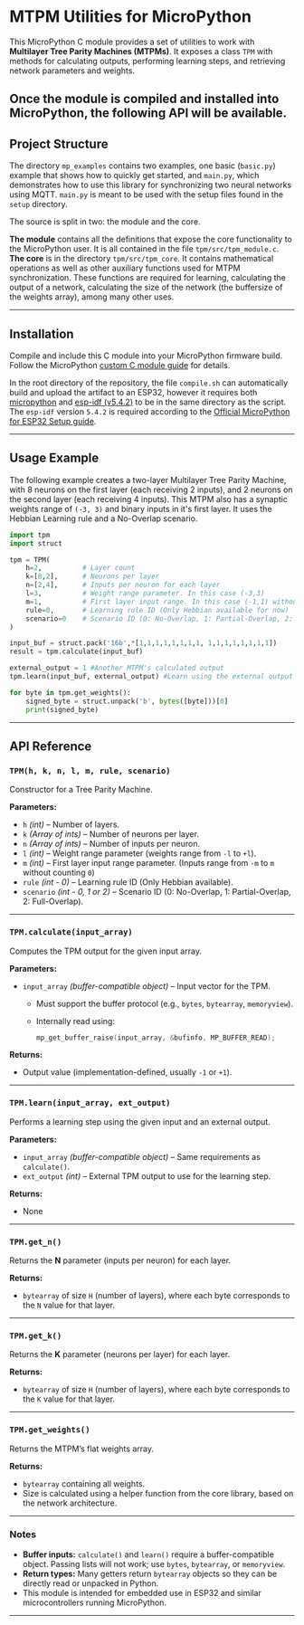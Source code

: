 # MTPM Utilities for MicroPython

This MicroPython C module provides a set of utilities to work with **Multilayer Tree Parity Machines (MTPMs)**.
It exposes a class `TPM` with methods for calculating outputs, performing learning steps, and retrieving network parameters and weights.

Once the module is compiled and installed into MicroPython, the following API will be available.
---

## Project Structure

The directory `mp_examples` contains two examples, one basic (`basic.py`) example that shows how to quickly get started, and `main.py`, which demonstrates how to use this library for synchronizing two neural networks using MQTT. `main.py` is meant to be used with the setup files found in the `setup` directory.

The source is split in two: the module and the core. 

**The module** contains all the definitions that expose the core functionality to the MicroPython user. It is all contained in the file `tpm/src/tpm_module.c`. **The core** is in the directory `tpm/src/tpm_core`. It contains mathematical operations as well as other auxiliary functions used for MTPM synchronization. These functions are required for learning, calculating the output of a network, calculating the size of the network (the buffersize of the weights array), among many other uses.  

---

## Installation

Compile and include this C module into your MicroPython firmware build.
Follow the MicroPython [custom C module guide](https://docs.micropython.org/en/latest/develop/cmodules.html) for details.

In the root directory of the repository, the file `compile.sh` can automatically build and upload the artifact to an ESP32, however it requires both [micropython](https://github.com/micropython/micropython) and [esp-idf (v5.4.2)](https://github.com/espressif/esp-idf/tree/v5.4.2) to be in the same directory as the script. The `esp-idf` version `5.4.2` is required according to the [Official MicroPython for ESP32 Setup guide](https://github.com/micropython/micropython/tree/master/ports/esp32).

---

## Usage Example

The following example creates a two-layer Multilayer Tree Parity Machine, with 8 neurons on the first layer (each receiving 2 inputs), and 2 neurons on the second layer (each receiving 4 inputs). This MTPM also has a synaptic weights range of `(-3, 3)` and binary inputs in it's first layer. It uses the Hebbian Learning rule and a No-Overlap scenario.

```python
import tpm
import struct

tpm = TPM(
    h=2,          # Layer count
    k=[8,2],      # Neurons per layer
    n=[2,4],      # Inputs per neuron for each layer
    l=3,          # Weight range parameter. In this case (-3,3)
    m=1,          # First layer input range. In this case (-1,1) without counting zero.
    rule=0,       # Learning rule ID (Only Hebbian available for now)
    scenario=0    # Scenario ID (0: No-Overlap, 1: Partial-Overlap, 2: Full-Overlap)
)

input_buf = struct.pack('16b',*[1,1,1,1,1,1,1,1, 1,1,1,1,1,1,1,1])
result = tpm.calculate(input_buf)

external_output = 1 #Another MTPM's calculated output
tpm.learn(input_buf, external_output) #Learn using the external output and the last calculated output in the buffer.

for byte in tpm.get_weights():
    signed_byte = struct.unpack('b', bytes([byte]))[0]
    print(signed_byte)
```

---

## API Reference

### **`TPM(h, k, n, l, m, rule, scenario)`**

Constructor for a Tree Parity Machine.

**Parameters:**

* `h` *(int)* – Number of layers.
* `k` *(Array of ints)* – Number of neurons per layer.
* `n` *(Array of ints)* – Number of inputs per neuron.
* `l` *(int)* – Weight range parameter (weights range from `-l` to `+l`).
* `m` *(int)* –  First layer input range parameter. (Inputs range from `-m` to `m` without counting `0`)
* `rule` *(int - 0)* – Learning rule ID (Only Hebbian available).
* `scenario` *(int - 0, 1 or 2)* – Scenario ID (0: No-Overlap, 1: Partial-Overlap, 2: Full-Overlap).

---

### **`TPM.calculate(input_array)`**

Computes the TPM output for the given input array.

**Parameters:**

* `input_array` *(buffer-compatible object)* – Input vector for the TPM.

  * Must support the buffer protocol (e.g., `bytes`, `bytearray`, `memoryview`).
  * Internally read using:

    ```c
    mp_get_buffer_raise(input_array, &bufinfo, MP_BUFFER_READ);
    ```

**Returns:**

* Output value (implementation-defined, usually `-1` or `+1`).

---

### **`TPM.learn(input_array, ext_output)`**

Performs a learning step using the given input and an external output.

**Parameters:**

* `input_array` *(buffer-compatible object)* – Same requirements as `calculate()`.
* `ext_output` *(int)* – External TPM output to use for the learning step.

**Returns:**

* None

---

### **`TPM.get_n()`**

Returns the **N** parameter (inputs per neuron) for each layer.

**Returns:**

* `bytearray` of size `H` (number of layers), where each byte corresponds to the `N` value for that layer.

---

### **`TPM.get_k()`**

Returns the **K** parameter (neurons per layer) for each layer.

**Returns:**

* `bytearray` of size `H` (number of layers), where each byte corresponds to the `K` value for that layer.

---

### **`TPM.get_weights()`**

Returns the MTPM’s flat weights array.

**Returns:**

* `bytearray` containing all weights.
* Size is calculated using a helper function from the core library, based on the network architecture.

---

### Notes

* **Buffer inputs:** `calculate()` and `learn()` require a buffer-compatible object. Passing lists will not work; use `bytes`, `bytearray`, or `memoryview`.
* **Return types:** Many getters return `bytearray` objects so they can be directly read or unpacked in Python.
* This module is intended for embedded use in ESP32 and similar microcontrollers running MicroPython.

---
